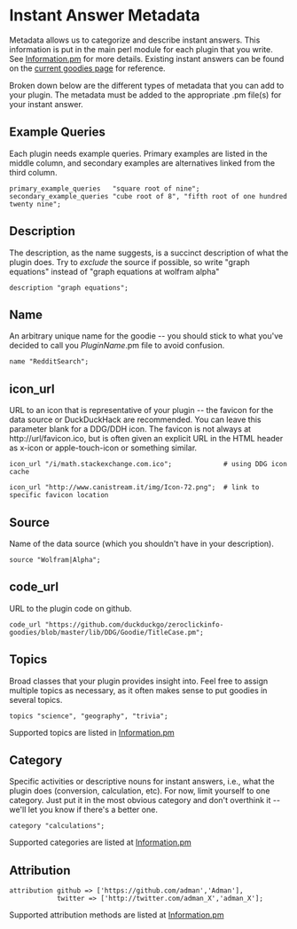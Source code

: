 # Instant Answer Metadata

Metadata allows us to categorize and describe instant answers. This information is put in the main perl module for each plugin that you write. See [Information.pm][1] for more details. Existing instant answers can be found on the [current goodies page][3] for reference.

Broken down below are the different types of metadata that you can add to your plugin. The metadata must be added to the appropriate .pm file(s) for your instant answer.

## Example Queries

Each plugin needs example queries. Primary examples are listed in the middle
column, and secondary examples are alternatives linked from the third column.

    primary_example_queries   "square root of nine";
    secondary_example_queries "cube root of 8", "fifth root of one hundred twenty nine";

## Description

The description, as the name suggests, is a succinct description of what the plugin does. Try to *exclude* the
source if possible, so write "graph equations" instead of "graph equations at
wolfram alpha"

    description "graph equations";

## Name

An arbitrary unique name for the goodie -- you should stick to what you've decided to call you *PluginName*.pm file to avoid confusion.

    name "RedditSearch";

## icon_url

URL to an icon that is representative of your plugin -- the favicon for the
data source or DuckDuckHack are recommended. You can leave this parameter blank for a DDG/DDH icon. The favicon is
not always at http://url/favicon.ico, but is often given an explicit URL in the
HTML header as x-icon or apple-touch-icon or something similar.

    icon_url "/i/math.stackexchange.com.ico";             # using DDG icon cache

    icon_url "http://www.canistream.it/img/Icon-72.png";  # link to specific favicon location

## Source

Name of the data source (which you shouldn't have in your description).

    source "Wolfram|Alpha";

## code_url

URL to the plugin code on github.

    code_url "https://github.com/duckduckgo/zeroclickinfo-goodies/blob/master/lib/DDG/Goodie/TitleCase.pm";

## Topics

Broad classes that your plugin provides insight into. Feel free to assign multiple topics as necessary, as it often makes sense to put
goodies in several topics.

	topics "science", "geography", "trivia";

Supported topics are listed in [Information.pm][6]


## Category

Specific activities or descriptive nouns for instant answers, i.e., what the plugin does (conversion, calculation, etc). For now, limit yourself to one category. Just put it in the most obvious category and don't overthink it -- we'll let you know if there's a better one.

	category "calculations";

Supported categories are listed at [Information.pm][5]


## Attribution

    attribution github => ['https://github.com/adman','Adman'],
                twitter => ['http://twitter.com/adman_X','adman_X'];

Supported attribution methods are listed at [Information.pm][4]

[1]:https://github.com/duckduckgo/duckduckgo/blob/master/lib/DDG/Meta/Information.pm
[2]:https://github.com/duckduckgo/duckduckgo/blob/master/lib/DDG/Meta/ZeroClickInfo.pm
[3]:http://duckduckgo.com/goodies/
[4]:https://github.com/duckduckgo/duckduckgo/blob/master/lib/DDG/Meta/Information.pm#L10
[5]:https://github.com/duckduckgo/duckduckgo/blob/master/lib/DDG/Meta/Information.pm#L19
[6]:https://github.com/duckduckgo/duckduckgo/blob/master/lib/DDG/Meta/Information.pm#L48